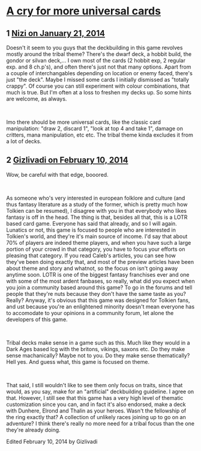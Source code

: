 # [A cry for more universal cards](https://community.fantasyflightgames.com/topic/97494-a-cry-for-more-universal-cards/)

## 1 [Nizi on January 21, 2014](https://community.fantasyflightgames.com/topic/97494-a-cry-for-more-universal-cards/?do=findComment&comment=960181)

Doesn't it seem to you guys that the deckbuilding in this game revolves mostly around the tribal theme? There's the dwarf deck, a hobbit build, the gondor or silvan deck,... I own most of the cards (2 hobbit exp, 2 regular exp. and 8 ch.p's), and often there's just not that many options. Apart from a couple of interchangables depending on location or enemy faced, there's just "the deck". Maybe I missed some cards I initially dismissed as "totally crappy". Of course you can still experiment with colour combinations, that much is true. But I'm often at a loss to freshen my decks up. So some hints are welcome, as always.

 

Imo there should be more universal cards, like the classic card manipulation: "draw 2, discard 1", "look at top 4 and take 1", damage on critters, mana manipulation, etc etc. The tribal theme kinda excludes it from a lot of decks.

## 2 [Gizlivadi on February 10, 2014](https://community.fantasyflightgames.com/topic/97494-a-cry-for-more-universal-cards/?do=findComment&comment=980897)

Wow, be careful with that edge, booored.

 

As someone who's very interested in european folklore and culture (and thus fantasy literature as a study of the former, which is pretty much how Tolkien can be resumed), I disagree with you in that everybody who likes fantasy is off in the head. The thing is that, besides all that, this is a LOTR based card game. Everyone has said that already, and so I will again. Lunatics or not, this game is focused to people who are interested in Tolkien's world, and they're it's main source of income. I'd say that about 70% of players are indeed theme players, and when you have such a large portion of your crowd in that category, you have to focus your efforts on pleasing that category. If you read Caleb's articles, you can see how they've been doing exactly that, and most of the preview articles have been about theme and story and whatnot, so the focus on isn't going away anytime soon. LOTR is one of the biggest fantasy franchises ever and one with some of the most ardent fanbases, so really, what did you expect when you join a community based around this game? To go in the forums and tell people that they're nuts because they don't have the same taste as you? Really? Anyway, it's obvious that this game was designed for Tolkien fans, and ust because you're an enlightened minority doesn't mean everyone has to accomodate to your opinions in a community forum, let alone the developers of this game.

 

Tribal decks make sense in a game such as this. Much like they would in a Dark Ages based lcg with the britons, vikings, saxons etc. Do they make sense machanically? Maybe not to you. Do they make sense thematically? Hell yes. And guess what, this game is focused on theme.

 

That said, I still wouldn't like to see them only focus on traits, since that would, as you say, make for an "artificial" deckbuilding guideline. I agree on that. However, I still see that this game has a very high level of thematic customization since you can, and in fact it's also endorsed, make a deck with Dunhere, Elrond and Thalin as your heroes. Wasn't the fellowship of the ring exactly that? A collection of unlikely races joining up to go on an adventure? I think there's really no more need for a tribal focus than the one they're already doing.

Edited February 10, 2014 by Gizlivadi

